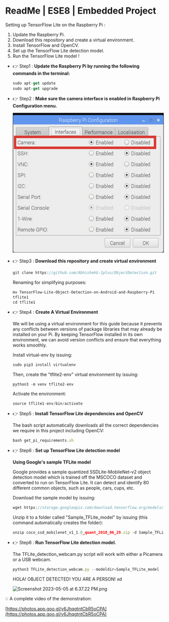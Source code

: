 # ReadMe | ESE8 | Embedded Project

Setting up TensorFlow Lite on the Raspberry Pi :

1. Update the Raspberry Pi.
2. Download this repository and create a virtual environment.
3. Install TensorFlow and OpenCV.
4. Set up the TensorFlow Lite detection model.
5. Run the TensorFlow Lite model !

- 👉 Step1 : **Update the Raspberry Pi by running the following commands in the terminal:**
    
    ```jsx
    sudo apt-get update
    sudo apt-get upgrade
    ```
    
- 👉 Step2 : **Make sure the camera interface is enabled in Raspberry Pi Configuration menu.**
    
    ![Screenshot 2023-05-05 at 6.16.32 PM.png](ReadMe%20ESE8%20Embedded%20Project%200d1eec4c178540599843868253f10fc6/Screenshot_2023-05-05_at_6.16.32_PM.png)
    
- 👉 Step3 : **Download this repository and create virtual environment**
    
    ```jsx
    git clone https://github.com/AbhishekG-1plus/ObjectDetection.git
    ```
    
    Renaming for simplifying purposes:
    
    ```
    mv TensorFlow-Lite-Object-Detection-on-Android-and-Raspberry-Pi tflite1
    cd tflite1
    ```
    
- 👉 Step4 :  **Create A Virtual Environment**
    
    We will be using a virtual environment for this guide because it prevents any conflicts between versions of package libraries that may already be installed on your Pi. By keeping TensorFlow installed in its own environment, we can avoid version conflicts and ensure that everything works smoothly.
    
    Install virtual-env by issuing:
    
    ```jsx
    sudo pip3 install virtualenv
    
    ```
    
    Then, create the "tflite2-env" virtual environment by issuing:
    
    ```jsx
    python3 -m venv tflite2-env
    ```
    
    Activate the environment:
    
    ```jsx
    source tflite1-env/bin/activate
    ```
    
- 👉 Step5 :  **Install TensorFlow Lite dependencies and OpenCV**
    
    The bash script automatically downloads all the correct dependencies we require in this project including OpenCV:
    
    ```jsx
    bash get_pi_requirements.sh
    ```
    
- 👉 Step6 : **Set up TensorFlow Lite detection model**
    
    **Using Google's sample TFLite model**
    
    Google provides a sample quantized SSDLite-MobileNet-v2 object detection model which is trained off the MSCOCO dataset and converted to run on TensorFlow Lite. It can detect and identify 80 different common objects, such as people, cars, cups, etc.
    
    Download the sample model by issuing:
    
    ```jsx
    wget https://storage.googleapis.com/download.tensorflow.org/models/tflite/coco_ssd_mobilenet_v1_1.0_quant_2018_06_29.zip
    ```
    
    Unzip it to a folder called "Sample_TFLite_model" by issuing (this command automatically creates the folder):
    
    ```jsx
    unzip coco_ssd_mobilenet_v1_1.0_quant_2018_06_29.zip -d Sample_TFLite_model
    ```
    
- 👉 Step6 : **Run TensorFlow Lite detection model.**
    
    The TFLite_detection_webcam.py script will work with either a Picamera or a USB webcam.
    
    ```jsx
    python3 TFLite_detection_webcam.py --modeldir=Sample_TFLite_model
    ```
    
    HOLA! OBJECT DETECTED! YOU ARE A PERSON! xd
    
    ![Screenshot 2023-05-05 at 6.37.22 PM.png](ReadMe%20ESE8%20Embedded%20Project%200d1eec4c178540599843868253f10fc6/Screenshot_2023-05-05_at_6.37.22_PM.png)
    

<aside>
💡 A complete video of the demonstration:

</aside>

[https://photos.app.goo.gl/y6JhqgtntCbR5oCPA](https://photos.app.goo.gl/y6JhqgtntCbR5oCPA)
